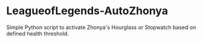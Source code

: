 # LeagueofLegends-AutoZhonya
Simple Python script to activate Zhonya's Hourglass or Stopwatch based on defined health threshold.
